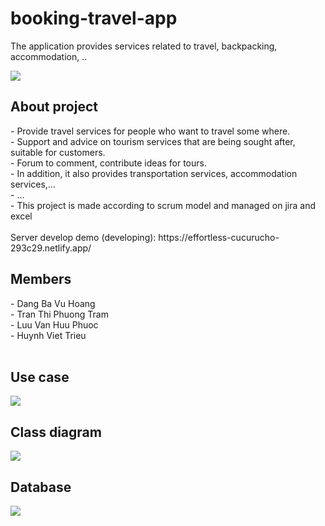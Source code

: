 # booking-travel-app

The application provides services related to travel, backpacking, accommodation, ..<br>

<image src="https://scontent.fsgn2-1.fna.fbcdn.net/v/t39.30808-6/290060038_117046291034803_6893110811303270478_n.jpg?_nc_cat=105&ccb=1-7&_nc_sid=e3f864&_nc_ohc=K0-J4AfSBl8AX9_q3OM&_nc_ht=scontent.fsgn2-1.fna&oh=00_AT-U0-3F59C4D3YQNo4i8Ejorh3-2ezeV9xNI2eLny52qA&oe=62D0ECAC"> 
  
<h2>About project</h2>
- Provide travel services for people who want to travel some where.<br>
- Support and advice on tourism services that are being sought after, suitable for customers.<br>
- Forum to comment, contribute ideas for tours.<br>
- In addition, it also provides transportation services, accommodation services,...<br>
- ...<br>
- This project is made according to scrum model and managed on jira and excel <br>
<br>
Server develop demo (developing): https://effortless-cucurucho-293c29.netlify.app/<br>
<h2>Members</h2>
- Dang Ba Vu Hoang<br>
- Tran Thi Phuong Tram<br>
- Luu Van Huu Phuoc<br>
- Huynh Viet Trieu<br>
  <br>
<h2>Use case</h2>
<image src="https://user-images.githubusercontent.com/91477215/178227934-3e08ed3a-1f6d-4e8a-8ae5-90718959e340.png">
<h2>Class diagram</h2>
<image src="https://user-images.githubusercontent.com/91477215/178228137-ccdcc6d0-383c-4d93-8f0c-c3817b98e9c6.png">
<h2>Database</h2>
<image src="https://user-images.githubusercontent.com/91477215/178228258-e7409b4c-4507-4300-9032-a38c452720dd.png">
